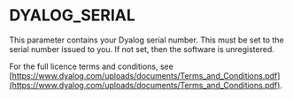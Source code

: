 # DYALOG_SERIAL

This parameter contains your Dyalog serial number. This must be set to the serial number issued to you. If not set, then the software is unregistered.

For the full licence terms and conditions, see [https://www.dyalog.com/uploads/documents/Terms_and_Conditions.pdf](https://www.dyalog.com/uploads/documents/Terms_and_Conditions.pdf).
